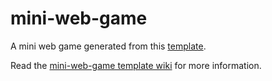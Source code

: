 # mini-web-game

A mini web game generated from this [template](https://github.com/Quinten/mini-web-game).

Read the [mini-web-game template wiki](https://github.com/Quinten/mini-web-game/wiki) for more information.

